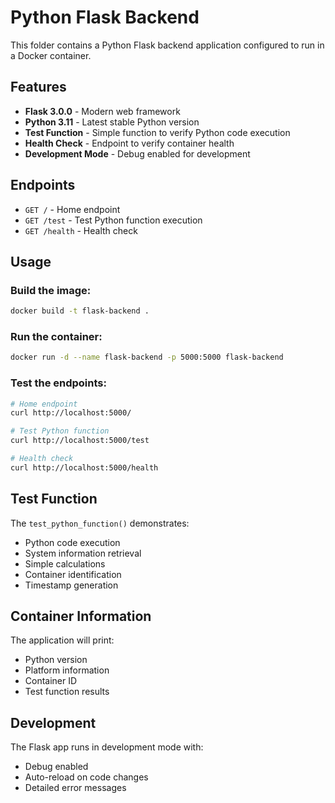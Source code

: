 # Python Flask Backend

This folder contains a Python Flask backend application configured to run in a Docker container.

## Features

- **Flask 3.0.0** - Modern web framework
- **Python 3.11** - Latest stable Python version
- **Test Function** - Simple function to verify Python code execution
- **Health Check** - Endpoint to verify container health
- **Development Mode** - Debug enabled for development

## Endpoints

- `GET /` - Home endpoint
- `GET /test` - Test Python function execution
- `GET /health` - Health check

## Usage

### Build the image:
```bash
docker build -t flask-backend .
```

### Run the container:
```bash
docker run -d --name flask-backend -p 5000:5000 flask-backend
```




### Test the endpoints:
```bash
# Home endpoint
curl http://localhost:5000/

# Test Python function
curl http://localhost:5000/test

# Health check
curl http://localhost:5000/health
```

## Test Function

The `test_python_function()` demonstrates:
- Python code execution
- System information retrieval
- Simple calculations
- Container identification
- Timestamp generation

## Container Information

The application will print:
- Python version
- Platform information
- Container ID
- Test function results

## Development

The Flask app runs in development mode with:
- Debug enabled
- Auto-reload on code changes
- Detailed error messages 
